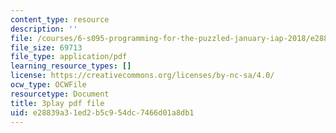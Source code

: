 ```yaml
---
content_type: resource
description: ''
file: /courses/6-s095-programming-for-the-puzzled-january-iap-2018/e28839a31ed2b5c954dc7466d01a8db1_9TtLlVBjvR0.pdf
file_size: 69713
file_type: application/pdf
learning_resource_types: []
license: https://creativecommons.org/licenses/by-nc-sa/4.0/
ocw_type: OCWFile
resourcetype: Document
title: 3play pdf file
uid: e28839a3-1ed2-b5c9-54dc-7466d01a8db1
---
```

